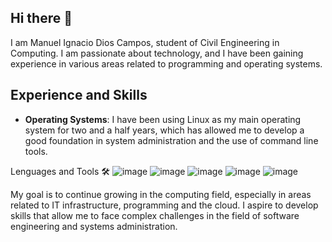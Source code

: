 ## Hi there 👋

I am Manuel Ignacio Dios Campos, student of Civil Engineering in Computing. I am passionate about technology, and I have been gaining experience in various areas related to programming and operating systems.

## Experience and Skills

- **Operating Systems**: I have been using Linux as my main operating system for two and a half years, which has allowed me to develop a good foundation in system administration and the use of command line tools.

Lenguages and Tools 🛠
![image](https://github.com/user-attachments/assets/3c1dd439-8698-440b-9a57-5b91d91951c8)
![image](https://github.com/user-attachments/assets/1cf3aba9-d05f-4326-83d8-05a8150073ee)
![image](https://github.com/user-attachments/assets/00918dbf-6ec4-4233-affa-6e66eb16a87d)
![image](https://github.com/user-attachments/assets/0f3e887c-64e9-4201-9e39-72bf8a14538b)
![image](https://github.com/user-attachments/assets/cb1974a4-6054-4ab9-b81e-a0f9505fe3e5)


My goal is to continue growing in the computing field, especially in areas related to IT infrastructure, programming and the cloud. I aspire to develop skills that allow me to face complex challenges in the field of software engineering and systems administration.



